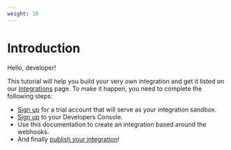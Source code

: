 ```yaml
---
weight: 10
---
```


# Introduction

Hello, developer!

This tutorial will help you build your very own integration and get it listed on our [Integrations](http://www.livechatinc.com/integrations) page. To make it happen, you need to complete the following steps:

*   [Sign up](https://www.livechatinc.com/signup/) for a trial account that will serve as your integration sandbox.
*   [Sign up](https://developers.livechatinc.com/console/) to your Developers Console.
*   Use this documentation to create an integration based around the webhooks.
*   And finally [publish your integration](#publish-your-integration)!
